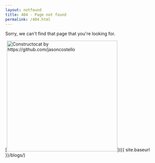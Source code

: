 ```yaml
---
layout: notfound
title: 404 - Page not found
permalink: /404.html
---
```


Sorry, we can't find that page that you're looking for.

[<img src="{{ site.baseurl }}/assets/images/404.jpg" alt="Constructocat by https://github.com/jasoncostello" style="width: 350px;" class="pointer"/>]({{ site.baseurl }}/blogs/)
